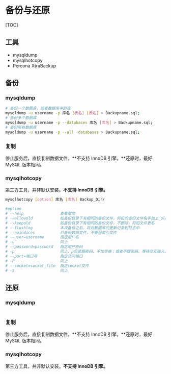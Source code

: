 # 备份与还原

[TOC]

## 工具

* mysqldump
* mysqlhotcopy
* Percona XtraBackup

## 备份

### mysqldump

```bash
# 备份一个数据库，或者数据库中的表
mysqldump -u username -p 库名 [表名] [表名] > Backupname.sql;
# 备份多个数据库
mysqldump -u username -p --databases 库名 [库名] > Backupname.sql;
# 备份所有数据库
mysqldump -u username -p --all -databases > Backupname.sql;
```

### 复制

停止服务后，直接复制数据文件。**不支持 InnoDB 引擎。**还原时，最好 MySQL 版本相同。

### mysqlhotcopy

第三方工具，并非默认安装。**不支持 InnoDB 引擎。**

```bash
mysqlhotcopy [option] 库名 [库名] Backup_Dir/

#option
# --help				查看帮助
# --allowold			如备份目录下有相同的备份文件，将旧的备份文件名字加上_old
# --keepold				如备份目录下有相同的备份文件，不删除，将旧文件更名
# --flushlog			本次备份之后，将对数据库的更新记录到日志中
# --noindices			只备份数据文件，不备份索引文件
# --user=username		指定用户名
# -u					同上
# --password=password	指定用户密码
# -p					同上，p后紧跟密码，不加空格；或者不跟密码，等待交互输入。
# --port=端口号		  指定访问端口
# -P					同上
# --socket=socket_file	指定socket文件
# -S					同上
```

## 还原

### mysqldump

```bash

```

### 复制

停止服务后，直接复制数据文件。**不支持 InnoDB 引擎。**还原时，最好 MySQL 版本相同。

### mysqlhotcopy

第三方工具，并非默认安装。**不支持 InnoDB 引擎。**

```bash

```

